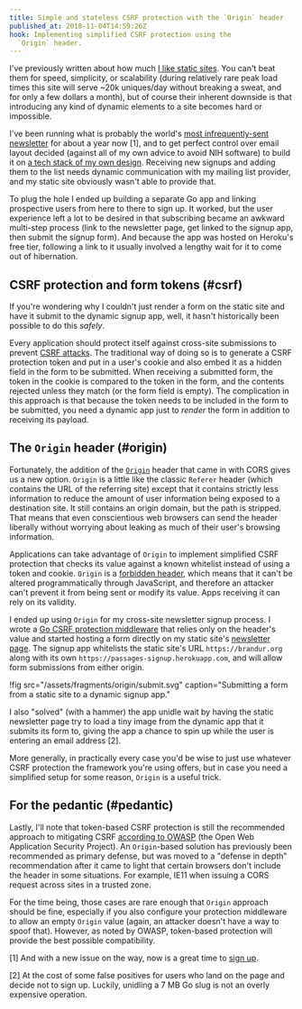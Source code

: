 ```yaml
---
title: Simple and stateless CSRF protection with the `Origin` header
published_at: 2018-11-04T14:59:26Z
hook: Implementing simplified CSRF protection using the
  `Origin` header.
---
```


I've previously written about how much [I like static
sites](/aws-intrinsic-static). You can't beat them for
speed, simplicity, or scalability (during relatively rare
peak load times this site will serve ~20k uniques/day
without breaking a sweat, and for only a few dollars a
month), but of course their inherent downside is that
introducing any kind of dynamic elements to a site becomes
hard or impossible.

I've been running what is probably the world's [most
infrequently-sent newsletter](/newsletter) for about a year
now [1], and to get perfect control over email layout
decided (against all of my own advice to avoid NIH
software) to build it on [a tech stack of my own
design](/newsletters). Receiving new signups and adding
them to the list needs dynamic communication with my
mailing list provider, and my static site obviously wasn't
able to provide that.

To plug the hole I ended up building a separate Go app and
linking prospective users from here to there to sign up. It
worked, but the user experience left a lot to be desired
in that subscribing became an awkward multi-step process
(link to the newsletter page, get linked to the signup app,
then submit the signup form). And because the app was
hosted on Heroku's free tier, following a link to it
usually involved a lengthy wait for it to come out of
hibernation.

## CSRF protection and form tokens (#csrf)

If you're wondering why I couldn't just render a form on
the static site and have it submit to the dynamic signup
app, well, it hasn't historically been possible to do this
_safely_.

Every application should protect itself against cross-site
submissions to prevent [CSRF attacks][csrf]. The
traditional way of doing so is to generate a CSRF
protection token and put in a user's cookie and also embed
it as a hidden field in the form to be submitted. When
receiving a submitted form, the token in the cookie is
compared to the token in the form, and the contents
rejected unless they match (or the form field is empty).
The complication in this approach is that because the token
needs to be included in the form to be submitted, you need
a dynamic app just to _render_ the form in addition to
receiving its payload.

## The `Origin` header (#origin)

Fortunately, the addition of the [`Origin`][origin] header
that came in with CORS gives us a new option. `Origin` is a
little like the classic `Referer` header (which contains
the URL of the referring site) except that it contains
strictly less information to reduce the amount of user
information being exposed to a destination site. It still
contains an origin domain, but the path is stripped. That
means that even conscientious web browsers can send the
header liberally without worrying about leaking as much
of their user's browsing information.

Applications can take advantage of `Origin` to implement
simplified CSRF protection that checks its value against a
known whitelist instead of using a token and cookie.
`Origin` is a [forbidden header][forbidden], which means
that it can't be altered programmatically through
JavaScript, and therefore an attacker can't prevent it from
being sent or modify its value. Apps receiving it can rely
on its validity.

I ended up using `Origin` for my cross-site newsletter
signup process. I wrote a [Go CSRF protection
middleware][go] that relies only on the header's value and
started hosting a form directly on my static site's
[newsletter page](/newsletter). The signup app whitelists
the static site's URL `https://brandur.org` along with its
own `https://passages-signup.herokuapp.com`, and will
allow form submissions from either origin.

!fig src="/assets/fragments/origin/submit.svg" caption="Submitting a form from a static site to a dynamic signup app."

I also "solved" (with a hammer) the app unidle wait by
having the static newsletter page try to load a tiny image
from the dynamic app that it submits its form to, giving
the app a chance to spin up while the user is entering an
email address [2].

More generally, in practically every case you'd be wise to
just use whatever CSRF protection the framework you're
using offers, but in case you need a simplified setup for
some reason, `Origin` is a useful trick.

## For the pedantic (#pedantic)

Lastly, I'll note that token-based CSRF protection is still
the recommended approach to mitigating CSRF [according to
OWASP][owasp] (the Open Web Application Security Project).
An `Origin`-based solution has previously been recommended
as primary defense, but was moved to a "defense in depth"
recommendation after it came to light that certain browsers
don't include the header in some situations. For example,
IE11 when issuing a CORS request across sites in a trusted
zone.

For the time being, those cases are rare enough that
`Origin` approach should be fine, especially if you also
configure your protection middleware to allow an empty
`Origin` value (again, an attacker doesn't have a way to
spoof that). However, as noted by OWASP, token-based
protection will provide the best possible compatibility.

[1] And with a new issue on the way, now is a great time to
[sign up](https://brandur.org/newsletter).

[2] At the cost of some false positives for users who land
on the page and decide not to sign up. Luckily, unidling a
7 MB Go slug is not an overly expensive operation.

[csrf]: https://www.owasp.org/index.php/Cross-Site_Request_Forgery_(CSRF)
[forbidden]: https://developer.mozilla.org/en-US/docs/Glossary/Forbidden_header_name
[go]: https://github.com/brandur/csrf
[origin]: https://developer.mozilla.org/en-US/docs/Web/HTTP/Headers/Origin
[owasp]: https://www.owasp.org/index.php/Cross-Site_Request_Forgery_(CSRF)_Prevention_Cheat_Sheet#Defense_In_Depth_Techniques
